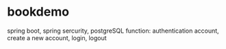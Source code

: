 # bookdemo
spring boot, spring sercurity, postgreSQL
function: authentication account, create a new account, login, logout
